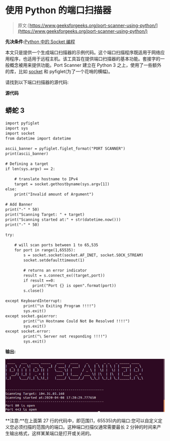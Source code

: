 # 使用 Python 的端口扫描器

> 原文:[https://www.geeksforgeeks.org/port-scanner-using-python/](https://www.geeksforgeeks.org/port-scanner-using-python/)

**先决条件:**[Python 中的 Socket 编程](http://geeksforgeeks.org/socket-programming-python/)

本文只是提供一个生成端口扫描器的示例代码。这个端口扫描程序既适用于网络应用程序，也适用于远程主机。该工具旨在提供端口扫描器的基本功能。套接字的一般概念被用来提供功能。Port Scanner 建立在 Python 3 之上，使用了一些额外的库，比如 [socket](http://geeksforgeeks.org/socket-programming-python/) 和 pyfiglet(为了一个花哨的横幅)。

请找到以下端口扫描器的源代码:

**源代码**

## 蟒蛇 3

```
import pyfiglet
import sys
import socket
from datetime import datetime

ascii_banner = pyfiglet.figlet_format("PORT SCANNER")
print(ascii_banner)

# Defining a target
if len(sys.argv) == 2:

    # translate hostname to IPv4
    target = socket.gethostbyname(sys.argv[1])
else:
    print("Invalid amount of Argument")

# Add Banner
print("-" * 50)
print("Scanning Target: " + target)
print("Scanning started at:" + str(datetime.now()))
print("-" * 50)

try:

    # will scan ports between 1 to 65,535
    for port in range(1,65535):
        s = socket.socket(socket.AF_INET, socket.SOCK_STREAM)
        socket.setdefaulttimeout(1)

        # returns an error indicator
        result = s.connect_ex((target,port))
        if result ==0:
            print("Port {} is open".format(port))
        s.close()

except KeyboardInterrupt:
        print("\n Exiting Program !!!!")
        sys.exit()
except socket.gaierror:
        print("\n Hostname Could Not Be Resolved !!!!")
        sys.exit()
except socket.error:
        print("\ Server not responding !!!!")
        sys.exit()
```

**输出:**

![python-port-scanner](img/309351f72a719d2856b0a0f8c7fbd8e6.png)

**注意:**在上面第 27 行的代码中，即范围(1，65535)内的端口:您可以自定义定义您必须扫描的范围内的端口。这种端口扫描仪通常需要最长 2 分钟的时间来产生输出格式，这样某某端口是打开或关闭的。